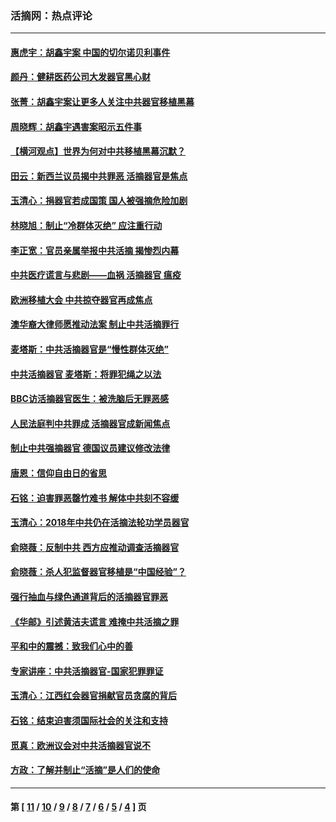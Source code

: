 ### 活摘网：热点评论
---
#### [惠虎宇：胡鑫宇案 中国的切尔诺贝利事件](../../pages/nf5879/n13942916.md?03270430) 
#### [颜丹：健耕医药公司大发器官黑心财](../../pages/nf5879/n13940134.md?03270430) 
#### [张菁：胡鑫宇案让更多人关注中共器官移植黑幕](../../pages/nf5879/n13929073.md?03270430) 
#### [周晓辉：胡鑫宇遇害案昭示五件事](../../pages/nf5879/n13921870.md?03270430) 
#### [【横河观点】世界为何对中共移植黑幕沉默？](../../pages/nf5879/n13244249.md?03270430) 
#### [田云：新西兰议员揭中共罪恶 活摘器官是焦点](../../pages/nf5879/n13070629.md?03270430) 
#### [玉清心：捐器官若成国策 国人被强摘危险加剧](../../pages/nf5879/n12802713.md?03270430) 
#### [林晓旭：制止“冷群体灭绝” 应注重行动](../../pages/nf5879/n12779736.md?03270430) 
#### [李正宽：官员亲属举报中共活摘 揭惨烈内幕](../../pages/nf5879/n12684490.md?03270430) 
#### [中共医疗谎言与悲剧——血祸 活摘器官 瘟疫](../../pages/nf5879/n12372103.md?03270430) 
#### [欧洲移植大会 中共掠夺器官再成焦点](../../pages/nf5879/n11538883.md?03270430) 
#### [澳华裔大律师愿推动法案 制止中共活摘罪行](../../pages/nf5879/n11377039.md?03270430) 
#### [麦塔斯：中共活摘器官是“慢性群体灭绝”](../../pages/nf5879/n11350529.md?03270430) 
#### [中共活摘器官 麦塔斯：将罪犯绳之以法](../../pages/nf5879/n11347973.md?03270430) 
#### [BBC访活摘器官医生：被洗脑后无罪恶感](../../pages/nf5879/n11335935.md?03270430) 
#### [人民法庭判中共罪成 活摘器官成新闻焦点](../../pages/nf5879/n11331578.md?03270430) 
#### [制止中共强摘器官 德国议员建议修改法律](../../pages/nf5879/n11249451.md?03270430) 
#### [唐恩：信仰自由日的省思](../../pages/nf5879/n11003525.md?03270430) 
#### [石铭：迫害罪恶罄竹难书  解体中共刻不容缓](../../pages/nf5879/n10942855.md?03270430) 
#### [玉清心：2018年中共仍在活摘法轮功学员器官](../../pages/nf5879/n10914646.md?03270430) 
#### [俞晓薇：反制中共 西方应推动调查活摘器官](../../pages/nf5879/n10794671.md?03270430) 
#### [俞晓薇：杀人犯监督器官移植是“中国经验”？](../../pages/nf5879/n10466427.md?03270430) 
#### [强行抽血与绿色通道背后的活摘器官罪恶](../../pages/nf5879/n10004708.md?03270430) 
#### [《华邮》引述黄洁夫谎言 难掩中共活摘之罪](../../pages/nf5879/n9642309.md?03270430) 
#### [平和中的震撼：致我们心中的善](../../pages/nf5879/n9021123.md?03270430) 
#### [专家讲座：中共活摘器官-国家犯罪罪证](../../pages/nf5879/n8828153.md?03270430) 
#### [玉清心：江西红会器官捐献官员贪腐的背后](../../pages/nf5879/n8522122.md?03270430) 
#### [石铭：结束迫害须国际社会的关注和支持](../../pages/nf5879/n8443497.md?03270430) 
#### [觅真：欧洲议会对中共活摘器官说不](../../pages/nf5879/n8337486.md?03270430) 
#### [方政：了解并制止“活摘”是人们的使命](../../pages/nf5879/n8329214.md?03270430) 

---
#### 第 [ [11](./11.md?03270430) / [10](./10.md?03270430) / [9](./9.md?03270430) / [8](./8.md?03270430) / [7](./7.md?03270430) / [6](./6.md?03270430) / [5](./5.md?03270430) / [4](./4.md?03270430) ] 页
